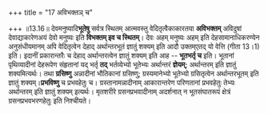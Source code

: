 +++
title = "17 अविभक्तञ् च"

+++
॥13.16॥ देवमनुष्यादि**भूतेषु** सर्वत्र स्थितम् आत्मवस्तु
वेदितृत्वैकाकारतया **अविभक्तम्** अविदुषां देवाद्याकारेणअयं देवो मनुष्यः
इति **विभक्तम् इव च स्थितम्**। देवः अहम् मनुष्यः अहम् इति
देहसामानाधिकरण्येन अनुसंधीयमानम् अपि वेदितृत्वेन देहाद् अर्थान्तरभूतं
ज्ञातुं शक्यम् इति आदौ उक्तम्एतद् यो वेत्ति (गीता 13।1) इति। इदानीं
प्रकारान्तरैः च देहाद् अर्थान्तरत्वेन ज्ञातुं शक्यम् इति आह --
**भूतभर्तृ च** इति। भूतानां पृथिव्यादीनां देहरूपेण संहृतानां यद् भर्तृ
**तद्** भर्तव्येभ्यो भूतेभ्यः अर्थान्तरं **ज्ञेयम्;** अर्थान्तरम् इति
ज्ञातुं शक्यमित्यर्थः। तथा **ग्रसिष्णु** अन्नादीनां भौतिकानां ग्रसिष्णु;
ग्रस्यमानेभ्यो भूतेभ्यो ग्रसितृत्वेन अर्थान्तरभूतम् इति ज्ञातुं
शक्यम्।**प्रभविष्णु** च प्रभवहेतुः च। ग्रस्तानामन्नादीनाम् आकारान्तरेण
परिणतानां प्रभवहेतुः तेभ्यः अर्थान्तरम् इति ज्ञातुं शक्यम्
इत्यर्थः। मृतशरीरे ग्रसनप्रभवादीनाम् अदर्शनात् न भूतसंघातरूपं क्षेत्रं
ग्रसनप्रभवभरणहेतुः इति निश्चीयते।
